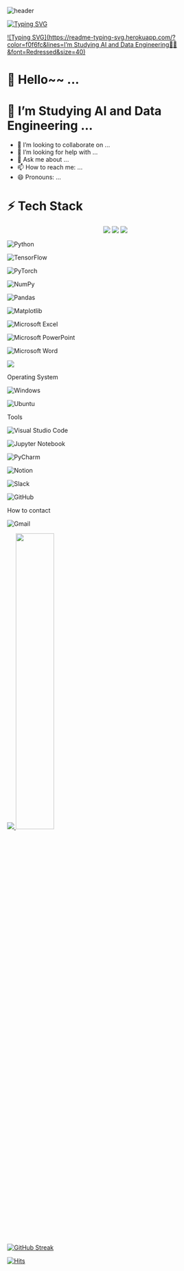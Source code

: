 ![header](https://capsule-render.vercel.app/api?type=waving&color=auto&height=300&section=header&text=Jun's%20Github!&fontSize=90)

[![Typing SVG](https://readme-typing-svg.herokuapp.com/?color=f0f6fc&lines=Hello+World🐯🤖&font=Redressed&size=40)](https://git.io/typing-svg)

[![Typing SVG](https://readme-typing-svg.herokuapp.com/?color=f0f6fc&lines=I’m Studying AI and Data Engineering🐯🤖&font=Redressed&size=40)](https://git.io/typing-svg)

# 🔭 Hello~~ ...
# 🌱 I’m Studying AI and Data Engineering ...
- 👯 I’m looking to collaborate on ...
- 🤔 I’m looking for help with ...
- 💬 Ask me about ...
- 📫 How to reach me: ...
- 😄 Pronouns: ...
# ⚡ Tech Stack

<div align="center">
	<img src="https://img.shields.io/badge/Python-#3776AB?style=flat&logo=Python&logoColor=white" />
	<img src="https://img.shields.io/badge/TensorFlow-#FF6F00?style=flat&logo=TensorFlow&logoColor=white" />
	<img src="https://img.shields.io/badge/PyTorch-#EE4C2C?style=flat&logo=PyTorch&logoColor=white" />
</div>

![Python](https://img.shields.io/badge/python-3670A0?style=for-the-badge&logo=python&logoColor=ffdd54)

![TensorFlow](https://img.shields.io/badge/TensorFlow-%23FF6F00.svg?style=for-the-badge&logo=TensorFlow&logoColor=white)

![PyTorch](https://img.shields.io/badge/PyTorch-%23EE4C2C.svg?style=for-the-badge&logo=PyTorch&logoColor=white)

![NumPy](https://img.shields.io/badge/numpy-%23013243.svg?style=for-the-badge&logo=numpy&logoColor=white)

![Pandas](https://img.shields.io/badge/pandas-%23150458.svg?style=for-the-badge&logo=pandas&logoColor=white)

![Matplotlib](https://img.shields.io/badge/Matplotlib-%23ffffff.svg?style=for-the-badge&logo=Matplotlib&logoColor=black)

![Microsoft Excel](https://img.shields.io/badge/Microsoft_Excel-217346?style=for-the-badge&logo=microsoft-excel&logoColor=white)

![Microsoft PowerPoint](https://img.shields.io/badge/Microsoft_PowerPoint-B7472A?style=for-the-badge&logo=microsoft-powerpoint&logoColor=white)

![Microsoft Word](https://img.shields.io/badge/Microsoft_Word-2B579A?style=for-the-badge&logo=microsoft-word&logoColor=white)


<img src="https://img.shields.io/badge/microsoftexcel-#217346?style=flat&logo=microsoftexcel&logoColor=white"/>

Operating System

![Windows](https://img.shields.io/badge/Windows-0078D6?style=for-the-badge&logo=windows&logoColor=white)

![Ubuntu](https://img.shields.io/badge/Ubuntu-E95420?style=for-the-badge&logo=ubuntu&logoColor=white)


Tools

![Visual Studio Code](https://img.shields.io/badge/Visual%20Studio%20Code-0078d7.svg?style=for-the-badge&logo=visual-studio-code&logoColor=white)

![Jupyter Notebook](https://img.shields.io/badge/jupyter-%23FA0F00.svg?style=for-the-badge&logo=jupyter&logoColor=white)

![PyCharm](https://img.shields.io/badge/pycharm-143?style=for-the-badge&logo=pycharm&logoColor=black&color=black&labelColor=green)

![Notion](https://img.shields.io/badge/Notion-%23000000.svg?style=for-the-badge&logo=notion&logoColor=white)

![Slack](https://img.shields.io/badge/Slack-4A154B?style=for-the-badge&logo=slack&logoColor=white)

![GitHub](https://img.shields.io/badge/github-%23121011.svg?style=for-the-badge&logo=github&logoColor=white)


How to contact

![Gmail](https://img.shields.io/badge/Gmail-D14836?style=for-the-badge&logo=gmail&logoColor=white)






  
  
<a href="s">
  <img src="https://github-readme-stats.vercel.app/api/top-langs/?username=dkssud8150&exclude_repo=Chae0220.github.io&layout=compact&theme=tokyonight" />
</a>
<a href="s">
  <img src="https://github-readme-stats.vercel.app/api?username=Chae0220&theme=tokyonight&show_icons=true" width="42%" />
</a>

[![GitHub Streak](https://github-readme-streak-stats.herokuapp.com/?user=Chae0220&theme=tokyonight)](https://git.io/streak-stats)


[![Hits](https://hits.seeyoufarm.com/api/count/incr/badge.svg?url=https%3A%2F%2Fgithub.com%2FChae0220%2Fhit-counter&count_bg=%232AB4E5D6&title_bg=%23555555&icon=&icon_color=%23E7E7E7&title=views&edge_flat=false)](https://hits.seeyoufarm.com)



<!--
**Chae0220/Chae0220** is a ✨ _special_ ✨ repository because its `README.md` (this file) appears on your GitHub profile.

Here are some ideas to get you started:

- 🔭 I’m currently working on ...
- 🌱 I’m currently learning ...
- 👯 I’m looking to collaborate on ...
- 🤔 I’m looking for help with ...
- 💬 Ask me about ...
- 📫 How to reach me: ...
- 😄 Pronouns: ...
- ⚡ Fun fact: ...
-->
